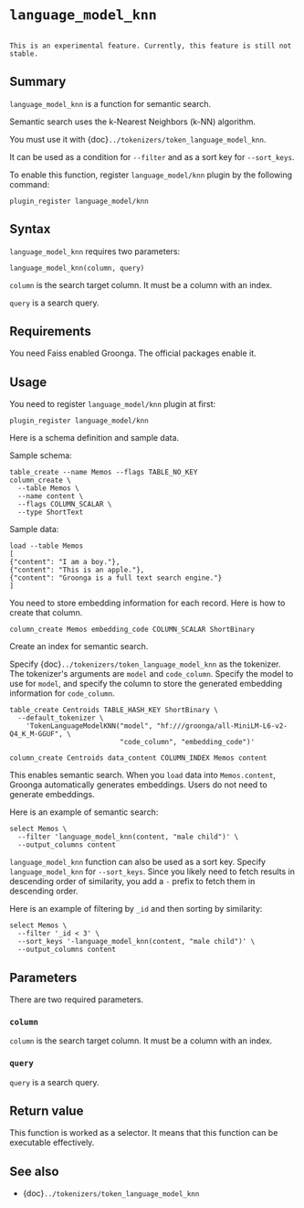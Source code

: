 <!-- groonga-command -->
<!-- database: functions_language_model_knn -->

# `language_model_knn`

```{versionadded} 15.1.8

```

```{note}
This is an experimental feature. Currently, this feature is still not stable.
```

## Summary

`language_model_knn` is a function for semantic search.

Semantic search uses the k-Nearest Neighbors (k-NN) algorithm.

You must use it with {doc}`../tokenizers/token_language_model_knn`.

It can be used as a condition for `--filter` and as a sort key for `--sort_keys`.

To enable this function, register `language_model/knn` plugin by the following command:

```shell
plugin_register language_model/knn
```

## Syntax

`language_model_knn` requires two parameters:

```
language_model_knn(column, query)
```

`column` is the search target column. It must be a column with an index.

`query` is a search query.

## Requirements

You need Faiss enabled Groonga. The official packages enable it.

## Usage

You need to register `language_model/knn` plugin at first:

<!-- groonga-command -->

```{include} ../../example/reference/functions/language_model_knn/usage_register.md
plugin_register language_model/knn
```

Here is a schema definition and sample data.

Sample schema:

<!-- groonga-command -->

```{include} ../../example/reference/functions/language_model_knn/usage_setup_schema.md
table_create --name Memos --flags TABLE_NO_KEY
column_create \
  --table Memos \
  --name content \
  --flags COLUMN_SCALAR \
  --type ShortText
```

Sample data:

<!-- groonga-command -->

```{include} ../../example/reference/functions/language_model_knn/usage_setup_data.md
load --table Memos
[
{"content": "I am a boy."},
{"content": "This is an apple."},
{"content": "Groonga is a full text search engine."}
]
```

You need to store embedding information for each record. Here is how to create that column.

<!-- groonga-command -->

```{include} ../../example/reference/functions/language_model_knn/column_create.md
column_create Memos embedding_code COLUMN_SCALAR ShortBinary
```

Create an index for semantic search.

Specify {doc}`../tokenizers/token_language_model_knn` as the tokenizer.
The tokenizer's arguments are `model` and `code_column`.
Specify the model to use for `model`, and specify the column to store the generated embedding information for `code_column`.

<!-- groonga-command -->

```{include} ../../example/reference/functions/language_model_knn/index_column_create.md
table_create Centroids TABLE_HASH_KEY ShortBinary \
  --default_tokenizer \
    'TokenLanguageModelKNN("model", "hf:///groonga/all-MiniLM-L6-v2-Q4_K_M-GGUF", \
                           "code_column", "embedding_code")'

column_create Centroids data_content COLUMN_INDEX Memos content
```

This enables semantic search.
When you `load` data into `Memos.content`, Groonga automatically generates embeddings.
Users do not need to generate embeddings.

Here is an example of semantic search:

<!-- groonga-command -->

```{include} ../../example/reference/functions/language_model_knn/filter.md
select Memos \
  --filter 'language_model_knn(content, "male child")' \
  --output_columns content
```

`language_model_knn` function can also be used as a sort key.
Specify `language_model_knn` for `--sort_keys`.
Since you likely need to fetch results in descending order of similarity, you add a `-` prefix to fetch them in descending order.

Here is an example of filtering by `_id` and then sorting by similarity:

<!-- groonga-command -->

```{include} ../../example/reference/functions/language_model_knn/sort_keys.md
select Memos \
  --filter '_id < 3' \
  --sort_keys '-language_model_knn(content, "male child")' \
  --output_columns content
```

## Parameters

There are two required parameters.

### `column`

`column` is the search target column. It must be a column with an index.

### `query`

`query` is a search query.

## Return value

This function is worked as a selector. It means that this function can be executable effectively.

## See also

- {doc}`../tokenizers/token_language_model_knn`
